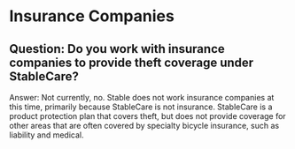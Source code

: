 # Insurance Companies

## Question: Do you work with insurance companies to provide theft coverage under StableCare?

Answer: Not currently, no. Stable does not work insurance companies at this time, primarily because StableCare is not insurance. StableCare is a product protection plan that covers theft, but does not provide coverage for other areas that are often covered by specialty bicycle insurance, such as liability and medical.
